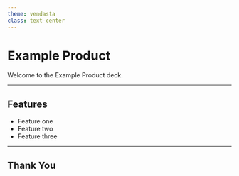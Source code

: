 ```yaml
---
theme: vendasta
class: text-center
---
```


# Example Product

Welcome to the Example Product deck.

---

## Features

- Feature one
- Feature two
- Feature three

---

## Thank You

